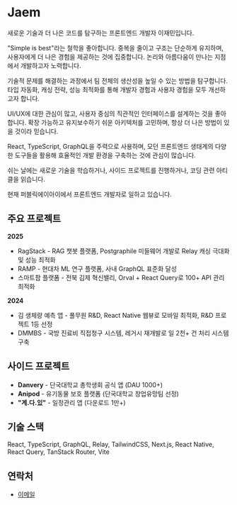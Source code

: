 # Jaem

새로운 기술과 더 나은 코드를 탐구하는 프론트엔드 개발자 이재민입니다.

"Simple is best"라는 철학을 좋아합니다. 중복을 줄이고 구조는 단순하게 유지하며, 사용자에게 더 나은 경험을 제공하는 것에 집중합니다. 논리와 아름다움이 만나는 지점에서 개발하고자 노력합니다.

기술적 문제를 해결하는 과정에서 팀 전체의 생산성을 높일 수 있는 방법을 탐구합니다. 타입 자동화, 캐싱 전략, 성능 최적화를 통해 개발자 경험과 사용자 경험을 모두 개선하고자 합니다.

UI/UX에 대한 관심이 많고, 사용자 중심의 직관적인 인터페이스를 설계하는 것을 좋아합니다. 확장 가능하고 유지보수하기 쉬운 아키텍처를 고민하며, 항상 더 나은 방법이 있을 것이라 믿습니다.

React, TypeScript, GraphQL을 주력으로 사용하며, 모던 프론트엔드 생태계의 다양한 도구들을 활용해 효율적인 개발 환경을 구축하는 것에 관심이 많습니다.

쉬는 날에는 새로운 기술을 학습하거나, 사이드 프로젝트를 진행하거나, 코딩 관련 아티클을 읽습니다. 

현재 퍼블릭에이아이에서 프론트엔드 개발자로 일하고 있습니다.

## 주요 프로젝트

**2025**
- RagStack - RAG 챗봇 플랫폼, Postgraphile 미들웨어 개발로 Relay 캐싱 극대화 및 성능 최적화
- RAMP - 현대차 ML 연구 플랫폼, 사내 GraphQL 표준화 달성
- 스마트팜 플랫폼 - 전북 김제 혁신밸리, Orval + React Query로 100+ API 관리 최적화

**2024**
- 김 생체량 예측 앱 - 풀무원 R&D, React Native 웹뷰로 모바일 최적화, R&D 프로젝트 1등 선정
- DMMBS - 국방 진료비 직접청구 시스템, 레거시 재개발로 일 2천+ 건 처리 시스템 구축

## 사이드 프로젝트

- **Danvery** - 단국대학교 총학생회 공식 앱 (DAU 1000+)
- **Anipod** - 유기동물 보호 플랫폼 (단국대학교 창업유망팀 선정)
- **"계.다.있"** - 일정관리 앱 (다운로드 1만+)

## 기술 스택

React, TypeScript, GraphQL, Relay, TailwindCSS, Next.js, React Native, React Query, TanStack Router, Vite

## 연락처

- [이메일](mailto:vanillajaem@gmail.com)
